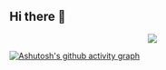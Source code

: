 ## Hi there 👋

<div align="center"> <img src="https://visitor-badge.glitch.me/badge?page_id=Alfxue" /> </div>

[![Ashutosh's github activity graph](https://github-readme-activity-graph.vercel.app/graph?username=Alfxue)](https://github.com/ashutosh00710/github-readme-activity-graph)
